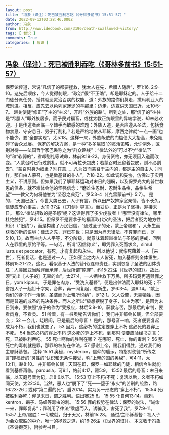 ```yaml
---
layout: post
title: "冯象（译注）：死已被胜利吞吃（《哥林多前书》15:51-57）"
date: 2022-09-12T03:28:46.000Z
author: 冯象
from: http://www.ideobook.com/3196/death-swallowed-victory/
tags: [ 智识 ]
comments: True
categories: [ 智识 ]
---
```

<!--1662953326000-->
[冯象（译注）：死已被胜利吞吃（《哥林多前书》15:51-57）](http://www.ideobook.com/3196/death-swallowed-victory/)
------

<div>
保罗论传道，常说“凡信了的都要拯救，犹太人在先，希腊人随后”，罗1:16, 2:9-10。这先后顺序，今人觉得刺眼，“政治”很“不正确”，却是耶稣定的。人子给十二门徒分派任务，授其驱恶灵治百病的权能，道：外族的路你们莫走，撒玛利亚人的城别进。相反，应先去以色列家迷途的羊那里；边走，边宣讲天国已近，太10:5-7。 翅关使徒“修正”了主的“主义”，开辟“外族的路”。所到之处，那“信了的”往往是“希腊人”即外族居多，而子民对福音，或犹太教正统眼里的异端学说，却未必欢迎。于是传道者面临一个棘手而敏感的难题：外族入道，是否应遵从圣法，包括食物禁忌、守安息日、男子行割礼？若是严格地依从耶稣，摩西之律就“一点一画”也不能少，要“全部实现”，太5:18。这样一来，外族皈依的门槛便大大抬高，未免阻碍了会众发展。 保罗的解决方案，是一种“多多赢取”的灵活策略，允许例外，区别对待——法国哲学家巴丢称之为“群众路线”：“律法外的”可以不学“律法下的”和“软弱的”，省却割礼等诫命，林前9:19-22。身份资格，亦无须因入道而改变。“人蒙召时已行过割礼，就不可再拉长包皮；若蒙召时还留着包皮，则不必割去”。“蒙召时身为奴隶？别在意……凡为奴而蒙召于主内的，都是主的自由人；同样，那自由人蒙召，也是做基督的仆人”，7:18-22。如此调和妥协，仿佛过于实用主义，不讲原则。但如果我们了解耶稣运动对末日的翘盼，以及保罗光大的普世救恩的信条，就不难体会他的坚强信念：“磨难生忍耐，忍耐生品格，品格生希望”——教父为何将他誉为“坚忍之典范”，罗5:3-4（《克雷蒙前书》5:7）。 是的，“天国已近”，今世大势已去，人子有言。所以田产奴婢家室亲情，皆不长久，信徒应专心事主，太10:37注（《刀剑》导言）。而妥协，正是为了坚持，迎接末日。 那么“律法招致的是圣怒”呢？这话得罪了多少虔敬者！“哪里没有律法，哪里杜绝触犯”，罗4:15。但保罗不是要拿子的福音取代父的圣法，把后者贬为地方性知识（“旧约”），而是构建了万民归信，“通过圣子的死，蒙上帝赐和”，入永生而获救的新的语境：律法之先，罪已在世；只是因为尚无律法，不算罪而已，罗5:10, 13。故而主内人人平等，不分阶级，就意味着超越律法与圣怒的惩戒，回到人在罪里的原始平等。一句话，所谓“因信称义”，即凭罪入死而求义，simul iustus et peccator，有死，才有复起和永生。 所以他说：就像死藉着一人［来世］，死者复活，也是通过一人。正如亚当之内人人皆死，加入基督则全体重生，林前15:21-22。这死，看似基于人法的替代/连带责任，实则恢复了圣法的团体责任：人类因亚当触罪而承罪，后世所谓“原罪”，约15:22注（《世界的恨》）。故此，须“交出［人子的］无辜的血”，太27:4，一人牺牲救下万民，所多玛竟再遇赎罪之日，yom kippur。 于是罪在肉身，“受洗入基督”，便是出律法而入耶稣的死；不啻跟人子一起钉十字架，合葬，再一同复起，进新生，罗6:3-4，迦6:14。“献上你们的身子作一活祭，圣洁而为上帝所悦纳”，罗12:1。义人受苦，无辜牺牲，因而是普遍的成圣的先决条件。而人之所以“极想摆脱了身子，以主为家”，是因为末日到来，要依照“身子的作为”受报应，林后5:8-10。获救与否，那最后的审判，要看肉身，不看灵。 51 听着，有一桩奥秘告诉你们： 我们并非都会长眠，但全部要变； 52 一会儿，眨眼间，已是最后的号音！ 是的，那号音一响，死者便要复起 成为不朽，我们也就变了。 53 因为，这必朽的注定要穿上不朽 这必死的要穿上不死。 54 当这必朽的穿上不朽 这必死的穿上不死，到那时 便要应验经书之言： 死，已被胜利吞吃。 55 死亡啊你的胜利在哪？ 在哪呀，死亡，你的毒刺？ 56 那死亡的毒刺就是罪，那罪的权势在律法。57 感谢上帝，赐我们得胜，通过我们的主耶稣基督。 注释 15:51 奥秘，mysterion，信仰的启示，特指对使徒“所传之言”即福音的“灵性的”认识和无条件接受，称“上帝的国的奥秘”，可4:11，太13:11，路8:10。 并非都会长眠：天国在即，保罗一如耶稣的门徒，相信今生就能看到基督再临，parousia，可9:1，帖前4:17，雅5:9。 15:52 最后的号音：末日来临，以天庭号音为记，启8:6以下。 15:53 穿上不朽/不死：复活以后，义者不朽如同天使，太22:30。当然，恶人也“脱下了”死——堕于“永火”的苦刑的煎熬，路16:23-26；或称“第二遍的死”，启20:14，实为另一形态的“穿上不朽”。 15:54 死/被胜利吞吃：仰见末日，谓之胜利。语出赛25:8。 15:55 化自何13:14。毒刺，kentron，蝎子、马蜂等毒虫的刺。 15:56 罪的权势在律法：保罗的说法，“诫命一来，罪即复苏”；罪利用了律法“乘虚而入，诱骗我，害死了我”，罗7:9-11。 15:57 上帝/赐胜：一切成就，归于天父，林前15:28。 通过/主耶稣基督：视人子为会众取胜的中介，唯一的拯救之道，约16:26注（《世界的恨》）。 本文收于冯象《圣诗撷英》，附参考书目。
</div>

